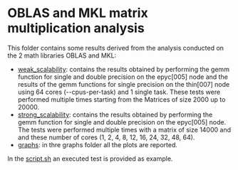 # OBLAS and MKL matrix multiplication analysis

This folder contains some results derived from the analysis conducted on the 2 math libraries OBLAS and MKL:
- [weak_scalability](https://github.com/carlodenardin/FHPC-units/tree/main/exercise2/weak_scalability): contains the results obtained by performing the gemm function for single and double precision on the epyc[005] node and the results of the gemm functions for single precision on the thin[007] node using 64 cores (--cpus-per-task) and 1 single task. These tests were performed multiple times starting from the Matrices of size 2000 up to 20000.
- [strong_scalability](https://github.com/carlodenardin/FHPC-units/tree/main/exercise2/strong_scalability): contains the results obtained by performing the gemm function for single and double precision on the epyc[005] node. The tests were performed multiple times with a matrix of size 14000 and and these number of cores (1, 2, 4, 8, 12, 16, 24, 32, 48, 64).
- [graphs](): in thre graphs folder all the plots are reported.

In the [script.sh](https://github.com/carlodenardin/FHPC-units/blob/main/exercise2/script.sh) an executed test is provided as example.